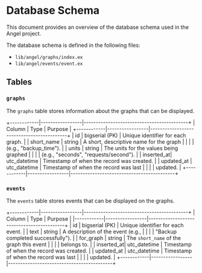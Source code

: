 
# Database Schema

This document provides an overview of the database schema used in the Angel project.

The database schema is defined in the following files:
- `lib/angel/graphs/index.ex`
- `lib/angel/events/event.ex`

## Tables

### `graphs`

The `graphs` table stores information about the graphs that can be displayed.

+------------|-----------------|-------------------------------------------+
| Column     | Type            | Purpose                                   |
+------------|-----------------|-------------------------------------------+
| id         | bigserial (PK)  | Unique identifier for each graph.         |
| short_name | string          | A short, descriptive name for the graph   |
|            |                 |  (e.g., "backup_time").                   |
| units      | string          | The units for the values being graphed    |
|            |                 | (e.g., "seconds", "requests/second").     |
| inserted_at| utc_datetime    | Timestamp of when the record was created. |
| updated_at | utc_datetime    | Timestamp of when the record was last     |
|            |                 |                                  updated. |
+------------|-----------------|-------------------------------------------+

### `events`

The `events` table stores events that can be displayed on the graphs.

+------------|-----------------|-------------------------------------------+
| Column     | Type            | Purpose                                   |
|------------|-----------------|-------------------------------------------+
| id         | bigserial (PK)  | Unique identifier for each event.         |
| text       | string          | A description of the event (e.g.,         |
|            |                 | "Backup completed successfully").         |
| for_graph  | string          | The `short_name` of the graph this event  |
|            |                 | belongs to.                               |
| inserted_at| utc_datetime    | Timestamp of when the record was created. |
| updated_at | utc_datetime    | Timestamp of when the record was last     |
|            |                 |                                  updated. |
+------------|-----------------|-------------------------------------------+

